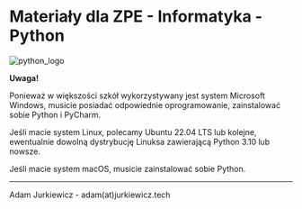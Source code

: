 # Materiały dla ZPE - Informatyka - Python 

![python_logo](https://www.python.org/static/community_logos/python-powered-w-200x80.png)

**Uwaga!**

Ponieważ w większości szkół wykorzystywany jest system Microsoft Windows, musicie posiadać odpowiednie oprogramowanie, zainstalować sobie Python i PyCharm.

Jeśli macie system Linux, polecamy Ubuntu 22.04 LTS lub kolejne, ewentualnie dowolną dystrybucję Linuksa zawierającą Python 3.10 lub nowsze.

Jeśli macie system macOS, musicie zainstalować sobie Python.


----

Adam Jurkiewicz - adam(at)jurkiewicz.tech

